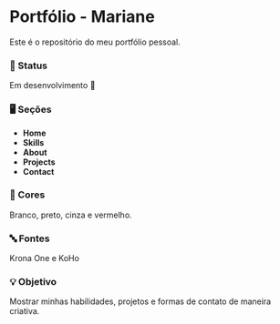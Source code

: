 
# Portfólio - Mariane

Este é o repositório do meu portfólio pessoal.

### 📌 Status  
Em desenvolvimento 🚧

### 🖥️ Seções  
- **Home**  
- **Skills**  
- **About**  
- **Projects**  
- **Contact**

### 🎨 Cores  
Branco, preto, cinza e vermelho.

### 🔤 Fontes  
Krona One e KoHo

### 💡 Objetivo  
Mostrar minhas habilidades, projetos e formas de contato de maneira criativa.
